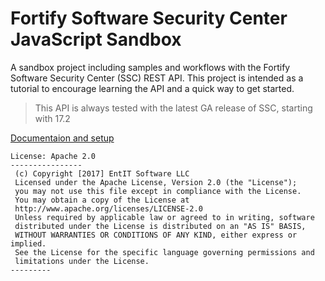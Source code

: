 # Fortify Software Security Center JavaScript Sandbox

A sandbox project including samples and workflows with the Fortify Software Security Center (SSC) REST API. 
This project is intended as a tutorial to encourage learning the API and a quick way to get started.

> This API is always tested with the latest GA release of SSC, starting with 17.2

[Documentaion and setup](https://fortify.github.io/ssc-js-sandbox-docs)

```
License: Apache 2.0
----------------
 (c) Copyright [2017] EntIT Software LLC
 Licensed under the Apache License, Version 2.0 (the "License");
 you may not use this file except in compliance with the License.
 You may obtain a copy of the License at
 http://www.apache.org/licenses/LICENSE-2.0
 Unless required by applicable law or agreed to in writing, software
 distributed under the License is distributed on an "AS IS" BASIS,
 WITHOUT WARRANTIES OR CONDITIONS OF ANY KIND, either express or implied.
 See the License for the specific language governing permissions and
 limitations under the License.
---------
```


